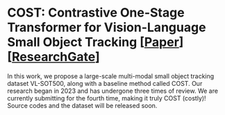 # COST: Contrastive One-Stage Transformer for Vision-Language Small Object Tracking [[Paper](https://www.researchgate.net/publication/390421740_COST_Contrastive_One-Stage_Transformer_for_Vision-Language_Small_Object_Tracking)] [[ResearchGate](https://www.researchgate.net/publication/390421740_COST_Contrastive_One-Stage_Transformer_for_Vision-Language_Small_Object_Tracking)]

In this work, we propose a large-scale multi-modal small object tracking dataset VL-SOT500, along with a baseline method called COST. Our research began in 2023 and has undergone three times of review. We are currently submitting for the fourth time, making it truly COST (costly)! Source codes and the dataset will be released soon.
